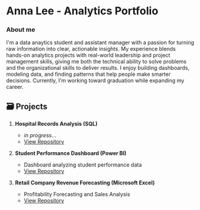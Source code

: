 # Anna Lee - Analytics Portfolio
### About me
I'm a data anaytics student and assistant manager with a passion for turning raw information into clear, actionable insights. My experience blends hands-on analytics projects with real-world leadership and project management skills, giving me both the technical ability to solve problems and the organizational skills to deliver results. I enjoy building dashboards, modeling data, and finding patterns that help people make smarter decisions. Currently, I'm working toward graduation while expanding my career.

## 🗃️ Projects

1. **Hospital Records Analysis (SQL)**
   - *in progress...*
   - [View Repository](https://github.com/annalee-data/hospitalrecords-sql/blob/main/README.md)
  
3. **Student Performance Dashboard (Power BI)**
   - Dashboard analyzing student performance data
   - [View Repository](https://github.com/annalee-data/studentperformance-powerbi/blob/main/README.md)

4. **Retail Company Revenue Forecasting (Microsoft Excel)**
   - Profitability Forecasting and Sales Analysis
   - [View Repository](https://github.com/annalee-data/retailrevenue-excel/blob/main/README.md)

